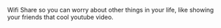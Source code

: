Wifi Share so you can worry about other things in your life, like showing your friends that cool youtube video.
